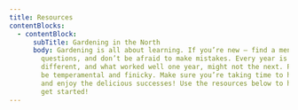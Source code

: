 ```yaml
---
title: Resources
contentBlocks:
  - contentBlock:
      subTitle: Gardening in the North
      body: Gardening is all about learning. If you’re new – find a mentor and ask
        questions, and don’t be afraid to make mistakes. Every year is
        different, and what worked well one year, might not the next. Plants can
        be temperamental and finicky. Make sure you’re taking time to have fun
        and enjoy the delicious successes! Use the resources below to help you
        get started!
---
```

